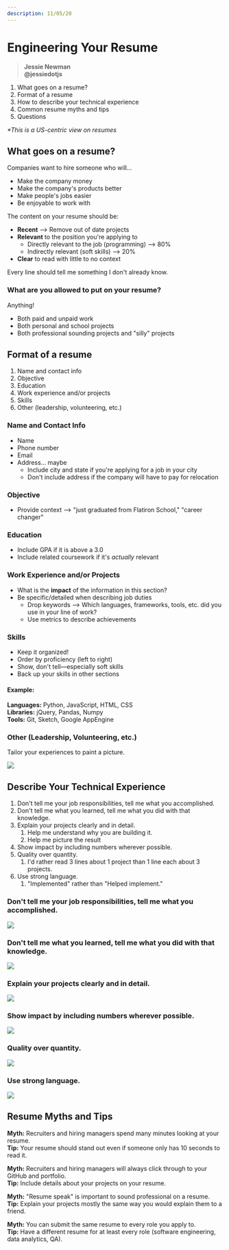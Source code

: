 ```yaml
---
description: 11/05/20
---
```


# Engineering Your Resume

> **Jessie Newman  
> @jessiedotjs**

1. What goes on a resume?
2. Format of a resume
3. How to describe your technical experience
4. Common resume myths and tips
5. Questions

_\*This is a US-centric view on resumes_

## What goes on a resume?

Companies want to hire someone who will... 

* Make the company money
* Make the company's products better
* Make people's jobs easier
* Be enjoyable to work with

The content on your resume should be:

* **Recent** --&gt; Remove out of date projects
* **Relevant** to the position you're applying to
  * Directly relevant to the job \(programming\) --&gt; 80%
  * Indirectly relevant \(soft skills\) --&gt; 20%
* **Clear** to read with little to no context

Every line should tell me something I don't already know.

### What are you allowed to put on your resume?

Anything!

* Both paid and unpaid work
* Both personal and school projects
* Both professional sounding projects and "silly" projects

## Format of a resume

1. Name and contact info
2. Objective
3. Education
4. Work experience and/or projects
5. Skills
6. Other \(leadership, volunteering, etc.\)

### Name and Contact Info

* Name
* Phone number
* Email
* Address... maybe
  * Include city and state if you're applying for a job in your city
  * Don't include address if the company will have to pay for relocation

### Objective

* Provide context --&gt; "just graduated from Flatiron School," "career changer"

### Education

* Include GPA if it is above a 3.0
* Include related coursework if it's _actually_ relevant

### Work Experience and/or Projects

* What is the **impact** of the information in this section?
* Be specific/detailed when describing job duties
  * Drop keywords --&gt; Which languages, frameworks, tools, etc. did you use in your line of work?
  * Use metrics to describe achievements

### Skills

* Keep it organized!
* Order by proficiency \(left to right\)
* Show, don't tell—especially soft skills
* Back up your skills in other sections

#### Example:

**Languages:** Python, JavaScript, HTML, CSS  
**Libraries:** jQuery, Pandas, Numpy  
**Tools:** Git, Sketch, Google AppEngine

### Other \(Leadership, Volunteering, etc.\)

Tailor your experiences to paint a picture.

![](../.gitbook/assets/leadership-volunteering.png)

## Describe Your Technical Experience

1. Don't tell me your job responsibilities, tell me what you accomplished.
2. Don't tell me what you learned, tell me what you did with that knowledge.
3. Explain your projects clearly and in detail.
   1. Help me understand why you are building it.
   2. Help me picture the result
4. Show impact by including numbers wherever possible.
5. Quality over quantity.
   1. I'd rather read 3 lines about 1 project than 1 line each about 3 projects.
6. Use strong language.
   1. "Implemented" rather than "Helped implement."

### Don't tell me your job responsibilities, tell me what you accomplished.

![](../.gitbook/assets/responsibilities-vs-accomplishments.png)

### Don't tell me what you learned, tell me what you did with that knowledge.

![](../.gitbook/assets/learn-vs-knowledge.png)

### Explain your projects clearly and in detail.

![](../.gitbook/assets/explain-projects.png)

### Show impact by including numbers wherever possible.

![](../.gitbook/assets/show-impact.png)

### Quality over quantity.

![](../.gitbook/assets/quality-over-quantity.png)

### Use strong language.

![](../.gitbook/assets/strong-language.png)

## Resume Myths and Tips

**Myth:** Recruiters and hiring managers spend many minutes looking at your resume.  
**Tip:** Your resume should stand out even if someone only has 10 seconds to read it.

**Myth:** Recruiters and hiring managers will always click through to your GitHub and portfolio.  
**Tip:** Include details about your projects on your resume.

**Myth:** "Resume speak" is important to sound professional on a resume.  
**Tip:** Explain your projects mostly the same way you would explain them to a friend.

**Myth:** You can submit the same resume to every role you apply to.  
**Tip:** Have a different resume for at least every role \(software engineering, data analytics, QA\).

